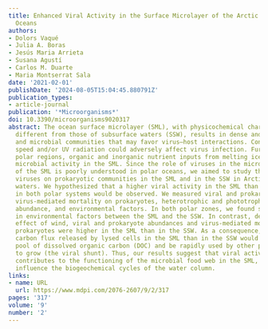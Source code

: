 ```yaml
---
title: Enhanced Viral Activity in the Surface Microlayer of the Arctic and Antarctic
  Oceans
authors:
- Dolors Vaqué
- Julia A. Boras
- Jesús Maria Arrieta
- Susana Agustí
- Carlos M. Duarte
- Maria Montserrat Sala
date: '2021-02-01'
publishDate: '2024-08-05T15:04:45.880791Z'
publication_types:
- article-journal
publication: '*Microorganisms*'
doi: 10.3390/microorganisms9020317
abstract: The ocean surface microlayer (SML), with physicochemical characteristics
  different from those of subsurface waters (SSW), results in dense and active viral
  and microbial communities that may favor virus–host interactions. Conversely, wind
  speed and/or UV radiation could adversely affect virus infection. Furthermore, in
  polar regions, organic and inorganic nutrient inputs from melting ice may increase
  microbial activity in the SML. Since the role of viruses in the microbial food web
  of the SML is poorly understood in polar oceans, we aimed to study the impact of
  viruses on prokaryotic communities in the SML and in the SSW in Arctic and Antarctic
  waters. We hypothesized that a higher viral activity in the SML than in the SSW
  in both polar systems would be observed. We measured viral and prokaryote abundances,
  virus-mediated mortality on prokaryotes, heterotrophic and phototrophic nanoflagellate
  abundance, and environmental factors. In both polar zones, we found small differences
  in environmental factors between the SML and the SSW. In contrast, despite the adverse
  effect of wind, viral and prokaryote abundances and virus-mediated mortality on
  prokaryotes were higher in the SML than in the SSW. As a consequence, the higher
  carbon flux released by lysed cells in the SML than in the SSW would increase the
  pool of dissolved organic carbon (DOC) and be rapidly used by other prokaryotes
  to grow (the viral shunt). Thus, our results suggest that viral activity greatly
  contributes to the functioning of the microbial food web in the SML, which could
  influence the biogeochemical cycles of the water column.
links:
- name: URL
  url: https://www.mdpi.com/2076-2607/9/2/317
pages: '317'
volume: '9'
number: '2'
---
```

